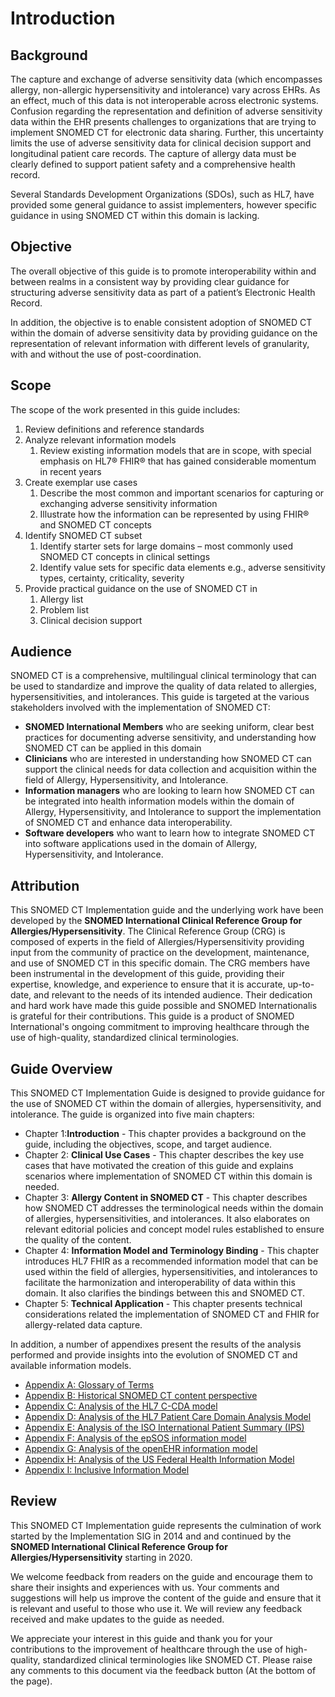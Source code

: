 # Introduction

## Background

The capture and exchange of adverse sensitivity data (which encompasses allergy, non-allergic hypersensitivity and intolerance) vary across EHRs. As an effect, much of this data is not interoperable across electronic systems. Confusion regarding the representation and definition of adverse sensitivity data within the EHR presents challenges to organizations that are trying to implement SNOMED CT for electronic data sharing. Further, this uncertainty limits the use of adverse sensitivity data for clinical decision support and longitudinal patient care records. The capture of allergy data must be clearly defined to support patient safety and a comprehensive health record.

Several Standards Development Organizations (SDOs), such as HL7, have provided some general guidance to assist implementers, however specific guidance in using SNOMED CT within this domain is lacking.

## Objective

The overall objective of this guide is to promote interoperability within and between realms in a consistent way by providing clear guidance for structuring adverse sensitivity data as part of a patient’s Electronic Health Record.

In addition, the objective is to enable consistent adoption of SNOMED CT within the domain of adverse sensitivity data by providing guidance on the representation of relevant information with different levels of granularity, with and without the use of post-coordination.

## Scope

The scope of the work presented in this guide includes:

1. Review definitions and reference standards
2. Analyze relevant information models
   1. Review existing information models that are in scope, with special emphasis on HL7® FHIR® that has gained considerable momentum in recent years
3. Create exemplar use cases
   1. Describe the most common and important scenarios for capturing or exchanging adverse sensitivity information
   2. Illustrate how the information can be represented by using FHIR® and SNOMED CT concepts
4. Identify SNOMED CT subset
   1. Identify starter sets for large domains – most commonly used SNOMED CT concepts in clinical settings
   2. Identify value sets for specific data elements e.g., adverse sensitivity types, certainty, criticality, severity
5. Provide practical guidance on the use of SNOMED CT in
   1. Allergy list
   2. Problem list
   3. Clinical decision support

## Audience

SNOMED CT is a comprehensive, multilingual clinical terminology that can be used to standardize and improve the quality of data related to allergies, hypersensitivities, and intolerances. This guide is targeted at the various stakeholders involved with the implementation of SNOMED CT:

* **SNOMED International Members** who are seeking uniform, clear best practices for documenting adverse sensitivity, and understanding how SNOMED CT can be applied in this domain
* **Clinicians** who are interested in understanding how SNOMED CT can support the clinical needs for data collection and acquisition within the field of Allergy, Hypersensitivity, and Intolerance.
* **Information managers** who are looking to learn how SNOMED CT can be integrated into health information models within the domain of Allergy, Hypersensitivity, and Intolerance to support the implementation of SNOMED CT and enhance data interoperability.
* **Software developers** who want to learn how to integrate SNOMED CT into software applications used in the domain of Allergy, Hypersensitivity, and Intolerance.

## Attribution

This SNOMED CT Implementation guide and the underlying work have been developed by the **SNOMED International Clinical Reference Group for Allergies/Hypersensitivity**. The Clinical Reference Group (CRG) is composed of experts in the field of Allergies/Hypersensitivity providing input from the community of practice on the development, maintenance, and use of SNOMED CT in this specific domain. The CRG members have been instrumental in the development of this guide, providing their expertise, knowledge, and experience to ensure that it is accurate, up-to-date, and relevant to the needs of its intended audience. Their dedication and hard work have made this guide possible and SNOMED Internationalis is grateful for their contributions. This guide is a product of SNOMED International's ongoing commitment to improving healthcare through the use of high-quality, standardized clinical terminologies.

## Guide Overview

This SNOMED CT Implementation Guide is designed to provide guidance for the use of SNOMED CT within the domain of allergies, hypersensitivity, and intolerance. The guide is organized into five main chapters:

* Chapter 1:**Introduction** - This chapter provides a background on the guide, including the objectives, scope, and target audience.
* Chapter 2: **Clinical Use Cases** - This chapter describes the key use cases that have motivated the creation of this guide and explains scenarios where implementation of SNOMED CT within this domain is needed.
* Chapter 3: **Allergy Content in SNOMED CT** - This chapter describes how SNOMED CT addresses the terminological needs within the domain of allergies, hypersensitivities, and intolerances. It also elaborates on relevant editorial policies and concept model rules established to ensure the quality of the content.
* Chapter 4: **Information Model and Terminology Binding** - This chapter introduces HL7 FHIR as a recommended information model that can be used within the field of allergies, hypersensitivities, and intolerances to facilitate the harmonization and interoperability of data within this domain. It also clarifies the bindings between this and SNOMED CT.
* Chapter 5: **Technical Application** - This chapter presents technical considerations related the implementation of SNOMED CT and FHIR for allergy-related data capture.

In addition, a number of appendixes present the results of the analysis performed and provide insights into the evolution of SNOMED CT and available information models.

* [Appendix A: Glossary of Terms](https://confluence.ihtsdotools.org/display/WIPALLSIG/Appendix+A%3A+Glossary+of+Terms?src=sidebar)
* [Appendix B: Historical SNOMED CT content perspective](https://confluence.ihtsdotools.org/display/WIPALLSIG/Appendix+B%3A+Historical+SNOMED+CT+content+perspective?src=sidebar)
* [Appendix C: Analysis of the HL7 C-CDA model](https://confluence.ihtsdotools.org/display/WIPALLSIG/Appendix+C%3A+Analysis+of+the+HL7+C-CDA+model?src=sidebar)
* [Appendix D: Analysis of the HL7 Patient Care Domain Analysis Model](https://confluence.ihtsdotools.org/display/WIPALLSIG/Appendix+D%3A+Analysis+of+the+HL7+Patient+Care+Domain+Analysis+Model?src=sidebar)
* [Appendix E: Analysis of the ISO International Patient Summary (IPS)](https://confluence.ihtsdotools.org/pages/viewpage.action?pageId=180914727\&src=sidebar)
* [Appendix F: Analysis of the epSOS information model](https://confluence.ihtsdotools.org/display/WIPALLSIG/Appendix+F%3A+Analysis+of+the+epSOS+information+model?src=sidebar)
* [Appendix G: Analysis of the openEHR information model](https://confluence.ihtsdotools.org/display/WIPALLSIG/Appendix+G%3A+Analysis+of+the+openEHR+information+model?src=sidebar)
* [Appendix H: Analysis of the US Federal Health Information Model](https://confluence.ihtsdotools.org/display/WIPALLSIG/Appendix+H%3A+Analysis+of+the+US+Federal+Health+Information+Model?src=sidebar)
* [Appendix I: Inclusive Information Model](https://confluence.ihtsdotools.org/display/WIPALLSIG/Appendix+I%3A+Inclusive+Information+Model?src=sidebar)

## Review

This SNOMED CT Implementation guide represents the culmination of work started by the Implementation SIG in 2014 and and continued by the **SNOMED International Clinical Reference Group for Allergies/Hypersensitivity** starting in 2020.

We welcome feedback from readers on the guide and encourage them to share their insights and experiences with us. Your comments and suggestions will help us improve the content of the guide and ensure that it is relevant and useful to those who use it. We will review any feedback received and make updates to the guide as needed.

We appreciate your interest in this guide and thank you for your contributions to the improvement of healthcare through the use of high-quality, standardized clinical terminologies like SNOMED CT. Please raise any comments to this document via the feedback button (At the bottom of the page).
